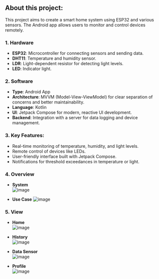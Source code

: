 ## About this project:
This project aims to create a smart home system using ESP32 and various sensors. The Android app allows users to monitor and control devices remotely.

### 1. Hardware
   - **ESP32**: Microcontroller for connecting sensors and sending data.
   - **DHT11**: Temperature and humidity sensor.
   - **LDR**: Light-dependent resistor for detecting light levels.
   - **LED**: Indicator light.

### 2. Software
   - **Type**: Android App
   - **Architecture**: MVVM (Model-View-ViewModel) for clear separation of concerns and better maintainability.
   - **Language**: Kotlin
   - **UI**: Jetpack Compose for modern, reactive UI development.
   - **Backend**: Integration with a server for data logging and device management.
   
### 3. Key Features:
   - Real-time monitoring of temperature, humidity, and light levels.
   - Remote control of devices like LEDs.
   - User-friendly interface built with Jetpack Compose.
   - Notifications for threshold exceedances in temperature or light.
   
### 4. Overview
   - **System**  
     ![image](https://github.com/user-attachments/assets/3e704d7e-a9f0-409e-9e16-21fe87d1e4b2)


   - **Use Case**
        ![image](https://github.com/user-attachments/assets/9c687214-1304-47d3-80d8-2d99112aea53)

### 5. View
   - **Home**  
     ![image](https://github.com/user-attachments/assets/5b18af40-efb9-42a9-9284-62c33f27a8b7)

   
   - **History**  
     ![image](https://github.com/user-attachments/assets/69850698-ef5c-43d8-8e02-461729d5a859)

   
   - **Data Sensor**  
     ![image](https://github.com/user-attachments/assets/8f7e5f65-5bda-46d5-8214-a8ff50ad7066)

   
   - **Profile**  
     ![image](https://github.com/user-attachments/assets/f6ec6d84-1517-4ecc-a10e-b2e8f652d7d7)



